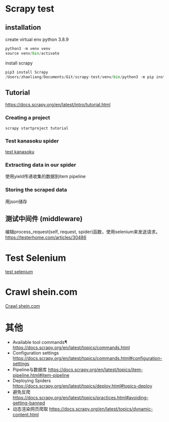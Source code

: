 # Scrapy test

## installation
create virtual env python 3.8.9
```python
python3 -m venv venv
source venv/bin/activate
```
install scrapy
```python
pip3 install Scrapy
/Users/zhaoliang/Documents/Git/scrapy-test/venv/bin/python3 -m pip install scrapy
```

## Tutorial 
https://docs.scrapy.org/en/latest/intro/tutorial.html

### Creating a project
```
scrapy startproject tutorial
```
### Test kanasoku spider
[test kanasoku](kanasoku.md)
### Extracting data in our spider
使用yield传递收集的数据到item pipeline
### Storing the scraped data
用json储存
## 测试中间件 (middleware)
编辑process_request(self, request, spider)函数，使用selenium来发送请求。
https://testerhome.com/articles/30486


# Test Selenium
[test selenium](selenium.md)
# Crawl shein.com
[Crawl shein.com](shein.md)

# 其他
+ Available tool commands¶
  https://docs.scrapy.org/en/latest/topics/commands.html
+ Configuration settings
  https://docs.scrapy.org/en/latest/topics/commands.html#configuration-settings
+ Pipeline与数据库
  https://docs.scrapy.org/en/latest/topics/item-pipeline.html#item-pipeline
+ Deploying Spiders 
  https://docs.scrapy.org/en/latest/topics/deploy.html#topics-deploy
+ 避免反爬
  https://docs.scrapy.org/en/latest/topics/practices.html#avoiding-getting-banned
+ 动态渲染网页爬取
 https://docs.scrapy.org/en/latest/topics/dynamic-content.html